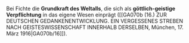 
Bei Fichte die **Grundkraft des Weltalls**, die sich als **göttlich-geistige Verpflichtung** in das eigene Wesen einprägt ([[GA070b (16.) ZUR DEUTSCHEN GEDANKENENTWICKLUNG. EIN VERGESSENES STREBEN NACH GEISTESWISSENSCHAFT INNERHALB DERSELBEN, München, 17. März 1916|GA070b/16]]).
